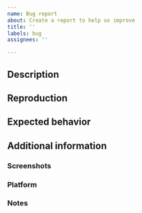 ```yaml
---
name: Bug report
about: Create a report to help us improve
title: ''
labels: bug
assignees: ''

---
```


## Description
<!-- A clear and concise description of what the bug is.-->

## Reproduction
<!-- Steps to reproduce the behavior: 
1. Go to '...'
2. Click on '....'
3. Scroll down to '....'
4. See error -->

## Expected behavior
<!-- A clear and concise description of what you expected to happen. -->

## Additional information
### Screenshots
<!-- If applicable, add screenshots to help explain your problem. -->

### Platform
<!--
**Desktop (please complete the following information):**
 - OS: [e.g. iOS]
 - Browser [e.g. chrome, safari]
 - Version [e.g. 22]

**Smartphone (please complete the following information):**
 - Device: [e.g. iPhone6]
 - OS: [e.g. iOS8.1]
 - Browser [e.g. stock browser, safari]
 - Version [e.g. 22]
-->

### Notes

